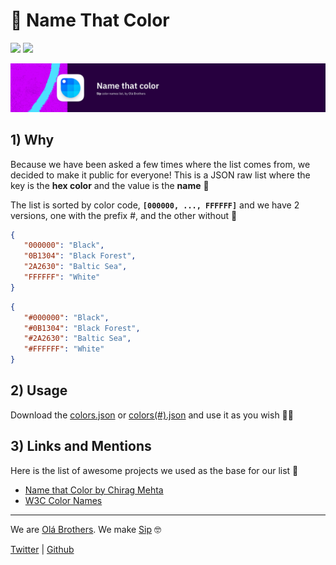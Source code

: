 # 🎨 Name That Color

[![](https://img.shields.io/badge/MIT-License-bd00ec.svg?labelColor=2b0042)](./LICENSE.md) 
![](https://img.shields.io/badge/Colors-3842-bd00ec.svg?labelColor=2b0042)

![](./banner.png)

## 1) Why

Because we have been asked a few times where the list comes from, we decided to make it public for everyone! This is a JSON raw list where the key is the **hex color** and the value is the **name** 🎉

The list is sorted by color code, **`[000000, ..., FFFFFF]`** and we have 2 versions, one with the prefix #, and the other without 🥳

```json
{
   "000000": "Black",
   "0B1304": "Black Forest",
   "2A2630": "Baltic Sea",
   "FFFFFF": "White"
}
```

```json
{
   "#000000": "Black",
   "#0B1304": "Black Forest",
   "#2A2630": "Baltic Sea",
   "#FFFFFF": "White"
}
```

## 2) Usage

Download the [colors.json](./colors.json) or [colors(#).json](./colors(%23).json) and use it as you wish 🧙‍♂️

## 3) Links and Mentions

Here is the list of awesome projects we used as the base for our list 💫

* [Name that Color by Chirag Mehta](https://chir.ag/projects/name-that-color)
* [W3C Color Names ](https://www.w3.org/wiki/CSS/Properties/color/keywords)

---

We are [Olá Brothers](https://theolabrothers.com). We make [Sip](https://sipapp.io) 🤓

[Twitter](https://twitter.com/olabrothers) | [Github](https://github.com/olabrothers)
